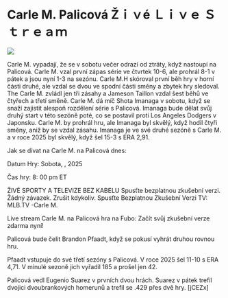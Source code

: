 # Carle M. Palicová Žｉｖé Ｌｉｖｅ Ｓｔｒｅａｍ  
  
  
[![](https://i.imgur.com/qSNzIqt.png)](https://movie.rssnews.media/zcVdzOa.php)  
  
Carle M. vypadají, že se v sobotu večer odrazí od ztráty, když nastoupí na Palicová. Carle M. vzal první zápas série ve čtvrtek 10-6, ale prohrál 8-1 v pátek a jsou nyní 1-3 na sezónu. Carle M.H skóroval první běh hry v horní části druhé, ale vzdal se dvou ve spodní části směny a zbytek hry sledoval. The Carle M. zvládl jen tři zásahy a Jameson Taillon vzdal šest běhů ve čtyřech a třetí směně. Carle M. dá míč Shota Imanaga v sobotu, když se snaží zajistit alespoň rozdělení série s Palicová. Imanaga bude dělat svůj druhý start v této sezóně poté, co se postavil proti Los Angeles Dodgers v Japonsku. Carle M. by prohrál hru, ale Imanaga byl skvělý, když hodil čtyři směny, aniž by se vzdal zásahu. Imanaga je ve své druhé sezóně s Carle M. a v roce 2025 byl skvělý, když šel 15-3 s ERA 2,91.

Jak se dívat na Carle M. na Palicová dnes:

Datum Hry: Sobota, , 2025

Čas hry: 8: 00 pm ET

ŽIVÉ SPORTY A TELEVIZE BEZ KABELU
Spusťte bezplatnou zkušební verzi. Žádný závazek. Zrušit kdykoliv.
Spusťte Bezplatnou Zkušební Verzi
TV: MLB.TV -Carle M.

Live stream Carle M. na Palicová hra na Fubo: Začít svůj zkušební verze zdarma nyní!

Palicová bude čelit Brandon Pfaadt, když se pokusí vyhrát druhou rovnou hru.

Pfaadt vstupuje do své třetí sezóny s Palicová. V roce 2025 šel 11-10 s ERA 4,71. V minulé sezoně jich vyřadil 185 a prošel jen 42.

Palicová vedl Eugenio Suarez v prvních dvou hrách. Suarez v pátek trefil dvojici dvoubrankových homerunů a trefil se .429 přes dvě hry. [jCEZx]
